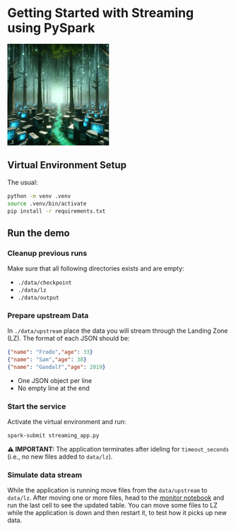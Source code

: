 # Getting Started with Streaming using PySpark

<img src="image.png" alt="drawing" width="230"/>

## Virtual Environment Setup

The usual:

```bash
python -m venv .venv
source .venv/bin/activate
pip install -r requirements.txt
```

## Run the demo

### Cleanup previous runs

Make sure that all following directories exists and are empty:
- `./data/checkpoint`
- `./data/lz`
- `./data/output`

### Prepare upstream Data
In `./data/upstream` place the data you will stream through the Landing Zone (LZ).
The format of each JSON should be:

```json
{"name": "Frodo","age": 33}
{"name": "Sam","age": 38}
{"name": "Gandalf","age": 2019}
```

- One JSON object per line
- No empty line at the end


### Start the service

Activate the virtual environment and run:

```bash
spark-submit streaming_app.py
```

**⚠️ IMPORTANT:** The application terminates after ideling for `timeout_seconds` (i.e., no new files added to `data/lz`).

### Simulate data stream

While the application is running move files from the `data/upstream` to `data/lz`.
After moving one or more files, head to the [monitor notebook](./monitor.ipynb) and run the last cell to see the updated table.
You can move some files to LZ while the application is down and then restart it, to test how it picks up new data.
